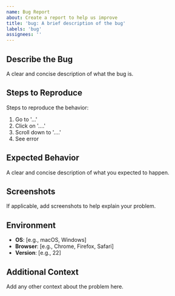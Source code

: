 ```yaml
---
name: Bug Report
about: Create a report to help us improve
title: 'bug: A brief description of the bug'
labels: 'bug'
assignees: ''
---
```


## Describe the Bug

A clear and concise description of what the bug is.

## Steps to Reproduce

Steps to reproduce the behavior:

1. Go to '...'
2. Click on '....'
3. Scroll down to '....'
4. See error

## Expected Behavior

A clear and concise description of what you expected to happen.

## Screenshots

If applicable, add screenshots to help explain your problem.

## Environment

- **OS**: [e.g., macOS, Windows]
- **Browser**: [e.g., Chrome, Firefox, Safari]
- **Version**: [e.g., 22]

## Additional Context

Add any other context about the problem here.
